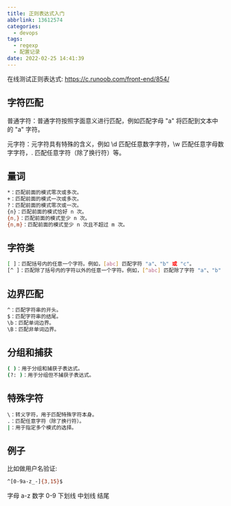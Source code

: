 ```yaml
---
title: 正则表达式入门
abbrlink: 13612574
categories:
  - devops
tags:
  - regexp
  - 配置记录
date: 2022-02-25 14:41:39
---
```

在线测试正则表达式: <https://c.runoob.com/front-end/854/>

## 字符匹配

普通字符：普通字符按照字面意义进行匹配，例如匹配字母 "a" 将匹配到文本中的 "a" 字符。

元字符：元字符具有特殊的含义，例如 \d 匹配任意数字字符，\w 匹配任意字母数字字符，. 匹配任意字符（除了换行符）等。

## 量词

```bash
*：匹配前面的模式零次或多次。
+：匹配前面的模式一次或多次。
?：匹配前面的模式零次或一次。
{n}：匹配前面的模式恰好 n 次。
{n,}：匹配前面的模式至少 n 次。
{n,m}：匹配前面的模式至少 n 次且不超过 m 次。
```


## 字符类

```bash
[ ]：匹配括号内的任意一个字符。例如，[abc] 匹配字符 "a"、"b" 或 "c"。
[^ ]：匹配除了括号内的字符以外的任意一个字符。例如，[^abc] 匹配除了字符 "a"、"b" 或 "c" 以外的任意字符。
```


## 边界匹配

```bash
^：匹配字符串的开头。
$：匹配字符串的结尾。
\b：匹配单词边界。
\B：匹配非单词边界。
```

## 分组和捕获

```bash
( )：用于分组和捕获子表达式。
(?: )：用于分组但不捕获子表达式。
```

## 特殊字符

```bash
\：转义字符，用于匹配特殊字符本身。
.：匹配任意字符（除了换行符）。
|：用于指定多个模式的选择。
```


## 例子
比如做用户名验证:

```bash
^[0-9a-z_-]{3,15}$
```

字母 a-z 数字 0-9 下划线 中划线 结尾